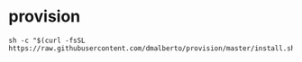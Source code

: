 # provision

```
sh -c "$(curl -fsSL https://raw.githubusercontent.com/dmalberto/provision/master/install.sh)"
```
